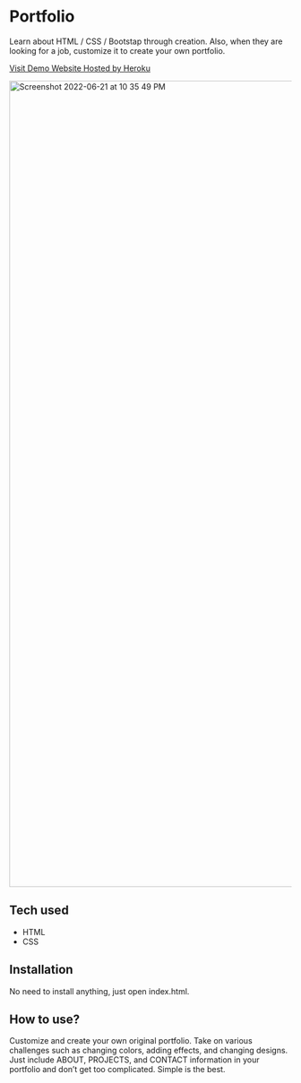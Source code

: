 # Portfolio
 Learn about HTML / CSS / Bootstap through creation. Also, when they are looking for a job, customize it to create your own portfolio.
 
[Visit Demo Website Hosted by Heroku](https://mu-profilio.herokuapp.com/)

<img width="1440" alt="Screenshot 2022-06-21 at 10 35 49 PM" src="https://user-images.githubusercontent.com/100741119/174857766-6031777a-0f6f-42d4-9c2a-906514c777e4.png">


## Tech used
* HTML
* CSS


## Installation
No need to install anything, just open index.html.

## How to use?
Customize and create your own original portfolio. Take on various challenges such as changing colors, adding effects, and changing designs. Just include ABOUT, PROJECTS, and CONTACT information in your portfolio and don’t get too complicated. Simple is the best.
